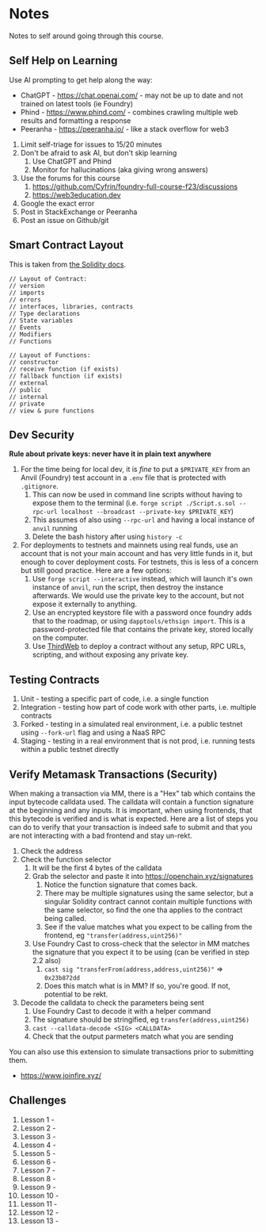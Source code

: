 # Notes

Notes to self around going through this course.

## Self Help on Learning

Use AI prompting to get help along the way:

- ChatGPT - <https://chat.openai.com/> - may not be up to date and not trained on latest tools (ie Foundry)
- Phind - <https://www.phind.com/> - combines crawling multiple web results and formatting a response
- Peeranha - <https://peeranha.io/> - like a stack overflow for web3

1. Limit self-triage for issues to 15/20 minutes
2. Don't be afraid to ask AI, but don't skip learning
   1. Use ChatGPT and Phind
   2. Monitor for hallucinations (aka giving wrong answers)
3. Use the forums for this course
   1. <https://github.com/Cyfrin/foundry-full-course-f23/discussions>
   2. <https://web3education.dev>
4. Google the exact error
5. Post in StackExchange or Peeranha
6. Post an issue on Github/git

## Smart Contract Layout

This is taken from [the Solidity docs](https://docs.soliditylang.org/en/v0.8.7/layout-of-source-files.html).

```solidity
// Layout of Contract:
// version
// imports
// errors
// interfaces, libraries, contracts
// Type declarations
// State variables
// Events
// Modifiers
// Functions

// Layout of Functions:
// constructor
// receive function (if exists)
// fallback function (if exists)
// external
// public
// internal
// private
// view & pure functions
```

## Dev Security

**Rule about private keys: never have it in plain text anywhere**

1. For the time being for local dev, it is _fine_ to put a `$PRIVATE_KEY` from an Anvil (Foundry) test account in a `.env` file that is protected with `.gitignore`.
   1. This can now be used in command line scripts without having to expose them to the terminal (i.e. `forge script ./Script.s.sol --rpc-url localhost --broadcast --private-key $PRIVATE_KEY`)
   2. This assumes of also using `--rpc-url` and having a local instance of `anvil` running
   3. Delete the bash history after using `history -c`
2. For deployments to testnets and mainnets using real funds, use an account that is not your main account and has very little funds in it, but enough to cover deployment costs. For testnets, this is less of a concern but still good practice. Here are a few options:
   1. Use `forge script --interactive` instead, which will launch it's own instance of `anvil`, run the script, then destroy the instance afterwards. We would use the private key to the account, but not expose it externally to anything.
   2. Use an encrypted keystore file with a password once foundry adds that to the roadmap, or using `dapptools/ethsign import`. This is a password-protected file that contains the private key, stored locally on the computer.
   3. Use [ThirdWeb](https://thirdweb.com/deploy) to deploy a contract without any setup, RPC URLs, scripting, and without exposing any private key.

## Testing Contracts

1. Unit - testing a specific part of code, i.e. a single function
2. Integration - testing how part of code work with other parts, i.e. multiple contracts
3. Forked - testing in a simulated real environment, i.e. a public testnet using `--fork-url` flag and using a NaaS RPC
4. Staging - testing in a real environment that is not prod, i.e. running tests within a public testnet directly

## Verify Metamask Transactions (Security)

When making a transaction via MM, there is a "Hex" tab which contains the input bytecode calldata used. The calldata will contain a function signature at the beginning and any inputs. It is important, when using frontends, that this bytecode is verified and is what is expected. Here are a list of steps you can do to verify that your transaction is indeed safe to submit and that you are not interacting with a bad frontend and stay un-rekt.

1. Check the address
2. Check the function selector
   1. It will be the first 4 bytes of the calldata
   2. Grab the selector and paste it into <https://openchain.xyz/signatures>
      1. Notice the function signature that comes back.
      2. There may be multiple signatures using the same selector, but a singular Solidity contract cannot contain multiple functions with the same selector, so find the one tha applies to the contract being called.
      3. See if the value matches what you expect to be calling from the frontend, eg `"transfer(address,uint256)"`
   3. Use Foundry Cast to cross-check that the selector in MM matches the signature that you expect it to be using (can be verified in step 2.2 also)
      1. `cast sig "transferFrom(address,address,uint256)"` => `0x23b872dd`
      2. Does this match what is in MM? If so, you're good. If not, potential to be rekt.
3. Decode the calldata to check the parameters being sent
   1. Use Foundry Cast to decode it with a helper command
   2. The signature should be stringified, eg `transfer(address,uint256)`
   3. `cast --calldata-decode <SIG> <CALLDATA>`
   4. Check that the output parmeters match what you are sending

You can also use this extension to simulate transactions prior to submitting them.

- <https://www.joinfire.xyz/>


## Challenges

1. Lesson 1 -
2. Lesson 2 -
3. Lesson 3 -
4. Lesson 4 -
5. Lesson 5 -
6. Lesson 6 -
7. Lesson 7 -
8. Lesson 8 -
9. Lesson 9 -
10. Lesson 10 -
11. Lesson 11 -
12. Lesson 12 -
13. Lesson 13 -

